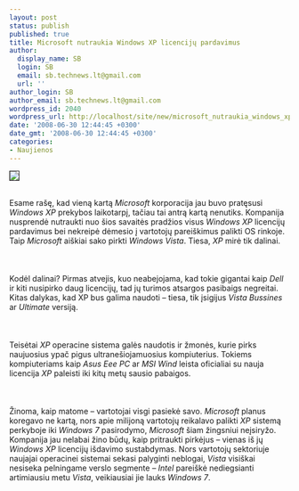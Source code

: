 ```yaml
---
layout: post
status: publish
published: true
title: Microsoft nutraukia Windows XP licencijų pardavimus
author:
  display_name: SB
  login: SB
  email: sb.technews.lt@gmail.com
  url: ''
author_login: SB
author_email: sb.technews.lt@gmail.com
wordpress_id: 2040
wordpress_url: http://localhost/site/new/microsoft_nutraukia_windows_xp_licenciju_pardavimus/
date: '2008-06-30 12:44:45 +0300'
date_gmt: '2008-06-30 12:44:45 +0300'
categories:
- Naujienos
---
```

<div class="imgright"><img src="http://tbn0.google.com/images?q=tbn:JqFrQDqOppnQ9M:http://karthik3685.files.wordpress.com/2007/12/windows_xp_logo-thumb.jpg" border="1"></div>
<p><br>Esame rašę, kad vieną kartą <i>Microsoft</i> korporacija jau buvo pratęsusi <i>Windows XP</i> prekybos laikotarpį, tačiau tai antrą kartą nenutiks. Kompanija nusprendė nutraukti nuo šios savaitės pradžios visus <i>Windows XP</i> licencijų pardavimus bei nekreipė dėmesio į vartotojų pareiškimus palikti OS rinkoje. Taip <i>Microsoft</i> aiškiai sako pirkti <i>Windows Vista</i>. Tiesa, <i>XP</i> mirė tik dalinai.<br />
<br><br />
<br>Kodėl dalinai? Pirmas atvejis, kuo neabejojama, kad tokie gigantai kaip <i>Dell</i> ir kiti nusipirko daug licencijų, tad jų turimos atsargos pasibaigs negreitai. Kitas dalykas, kad XP bus galima naudoti – tiesa, tik įsigijus <i>Vista Bussines</i> ar <i>Ultimate</i> versiją.<br />
<br><br />
<br>Teisėtai <i>XP</i> operacine sistema galės naudotis ir žmonės, kurie pirks naujuosius ypač pigus ultranešiojamuosius kompiuterius. Tokiems kompiuteriams kaip <i>Asus Eee PC</i> ar <i>MSI Wind</i> leista oficialiai su nauja licencija <i>XP</i> paleisti iki kitų metų sausio pabaigos.<br />
<br><br />
<br>Žinoma, kaip matome – vartotojai visgi pasiekė savo. <i>Microsoft</i> planus koregavo ne kartą, nors apie milijoną vartotojų reikalavo palikti <i>XP</i> sistemą perkyboje iki <i>Windows 7</i> pasirodymo, <i>Microsoft</i> šiam žingsniui neįsiryžo. Kompanija jau nelabai žino būdų, kaip pritraukti pirkėjus – vienas iš jų <i>Windows XP</i> licencijų išdavimo sustabdymas. Nors vartotojų sektoriuje naujajai operacinei sistemai sekasi palyginti neblogai, <i>Vista</i> visiškai nesiseka pelningame verslo segmente – <i>Intel</i> pareiškė nediegsianti artimiausiu metu <i>Vista</i>, veikiausiai jie lauks <i>Windows 7</i>.<br />
<br><br />
<br><br />
<br></p>
